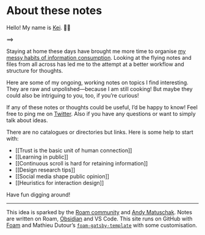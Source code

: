 # About these notes

Hello! My name is [Kei](https://keikhcheung.com). 👋🏼

==>

Staying at home these days have brought me more time to organise [my messy habits of information consumption](https://keikhcheung.com/blog/2020/05/23/On-Digital-Reference-Keeping/). Looking at the flying notes and files from all across has led me to the attempt at a better workflow and structure for thoughts.

Here are some of my ongoing, working notes on topics I find interesting. They are raw and unpolished—because I am still cooking! But maybe they could also be intriguing to you, too, if you’re curious!

If any of these notes or thoughts could be useful, I’d be happy to know! Feel free to ping me on [Twitter](https://twitter.com/keikhcheung). Also if you have any questions or want to simply talk about ideas.

There are no catalogues or directories but links. Here is some help to start with:

- [[Trust is the basic unit of human connection]]
- [[Learning in public]]
- [[Continuous scroll is hard for retaining information]]
- [[Design research tips]]
- [[Social media shape public opinion]]
- [[Heuristics for interaction design]]

Have fun digging around!

* * *

This idea is sparked by the [Roam community](https://roamresearch.com/) and [Andy Matuschak](https://notes.andymatuschak.org/). Notes are written on Roam, [Obsidian](https://obsidian.md/) and VS Code. This site runs on GitHub with [Foam](https://github.com/foambubble/foam-template) and Mathieu Dutour’s [`foam-gatsby-template`](https://github.com/mathieudutour/foam-gatsby-template) with some customisation.